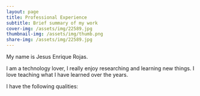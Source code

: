 ```yaml
---
layout: page
title: Professional Experience
subtitle: Brief summary of my work
cover-img: /assets/img/22589.jpg
thumbnail-img: /assets/img/thumb.png
share-img: /assets/img/22589.jpg
---
```


My name is Jesus Enrique Rojas. 

I am a technology lover, I really enjoy researching and learning new things. I love teaching what I have learned over the years.

I have the following qualities:
